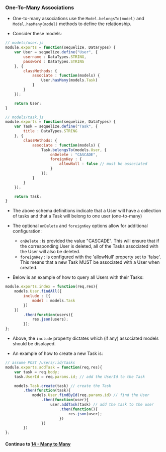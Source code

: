 ### One-To-Many Associations
* One-to-many associations use the `Model.belongsTo(model)` and `Model.hasMany(model)` methods to define the relationship.
  
* Consider these models:
  
```javascript
// models/user.js
module.exports = function(sequelize, DataTypes) {
	var User = sequelize.define("User", {
		username : DataTypes.STRING,
		password : DataTypes.STRING
	}, {
		classMethods: {
			associate : function(models) {
				User.hasMany(models.Task)
			}
		}
	});

	return User;
}

// models/task.js
module.exports = function(sequelize, DataTypes) {
	var Task = sequelize.define("Task", {
		title : DataTypes.STRING
	}, {
		classMethods: {
			associate : function(models) {
				Task.belongsTo(models.User, {
					onDelete : "CASCADE",
					foreignKey : {
						allowNull : false // must be associated
					}
				});
			}
		}
	});

	return Task;
}
```
  
* The above schema definitions indicate that a User will have a collection of tasks and that a Task will belong to one user (one-to-many)
  
* The optional `onDelete` and `foreignKey` options allow for additional configuration:
  * `onDelete` : is provided the value "CASCADE". This will ensure that if the corresponding User is deleted, all of the Tasks associated with the User will also be deleted.
  * `foreignKey` : is configured with the 'allowNull' property set to 'false'. This means that a new Task MUST be associated with a User when created.
  
* Below is an example of how to query all Users with their Tasks:
  
```javascript
module.exports.index = function(req,res){
	models.User.findAll({
		include : [{
			model : models.Task
		}]
	})
		.then(function(users){
			res.json(users);
		});
};
```
  
* Above, the `include` property dictates which (if any) associated models should be displayed.
  
* An example of how to create a new Task is:
  
```javascript
// assume POST /users/:id/tasks
module.exports.addTask = function(req,res){
	var task = req.body;
	task.UserId = req.params.id; // add the UserId to the Task

	models.Task.create(task) // create the Task
		.then(function(task){
			models.User.findById(req.params.id) // find the User
				.then(function(user){
					user.addTask(task) // add the task to the user
						.then(function(){
							res.json(user);
						})
				})
		})
};
```
  
#### Continue to [14 - Many to Many](14_ManyToMany.md)
